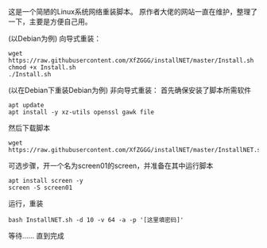 这是一个简陋的Linux系统网络重装脚本。
原作者大佬的网站一直在维护，整理了一下，主要是方便自己用。

(以Debian为例)
向导式重装：
```
wget https://raw.githubusercontent.com/XfZGGG/installNET/master/Install.sh
chmod +x Install.sh
./Install.sh
```



(以在Debian下重装Debian为例)
非向导式重装：
首先确保安装了脚本所需软件
```
apt update
apt install -y xz-utils openssl gawk file
```
然后下载脚本
```
wget https://raw.githubusercontent.com/XfZGGG/installNET/master/InstallNET.sh
```

可选步骤，开一个名为screen01的screen，并准备在其中运行脚本
```
apt install screen -y
screen -S screen01
```

运行，重装
```
bash InstallNET.sh -d 10 -v 64 -a -p '[这里填密码]'
```

等待……
直到完成
